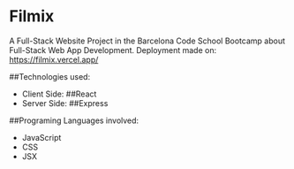 # Filmix
A Full-Stack Website Project in the Barcelona Code School Bootcamp about Full-Stack Web App Development.
Deployment made on:
https://filmix.vercel.app/

##Technologies used:
- Client Side: ##React
- Server Side: ##Express

##Programing Languages involved:
- JavaScript
- CSS
- JSX
